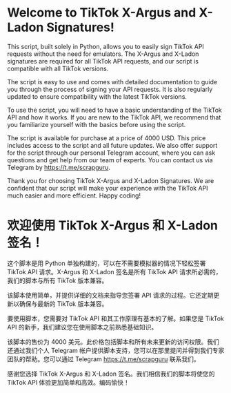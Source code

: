 # Welcome to TikTok X-Argus and X-Ladon Signatures!

This script, built solely in Python, allows you to easily sign TikTok API requests without the need for emulators. The X-Argus and X-Ladon signatures are required for all TikTok API requests, and our script is compatible with all TikTok versions.

The script is easy to use and comes with detailed documentation to guide you through the process of signing your API requests. It is also regularly updated to ensure compatibility with the latest TikTok versions.

To use the script, you will need to have a basic understanding of the TikTok API and how it works. If you are new to the TikTok API, we recommend that you familiarize yourself with the basics before using the script.

The script is available for purchase at a price of 4000 USD. This price includes access to the script and all future updates. We also offer support for the script through our personal Telegram account, where you can ask questions and get help from our team of experts. You can contact us via Telegram by https://t.me/scrapguru.

Thank you for choosing TikTok X-Argus and X-Ladon Signatures. We are confident that our script will make your experience with the TikTok API much easier and more efficient. Happy coding!

# 欢迎使用 TikTok X-Argus 和 X-Ladon 签名！

这个脚本是用 Python 单独构建的，可以在不需要模拟器的情况下轻松签署 TikTok API 请求。X-Argus 和 X-Ladon 签名是所有 TikTok API 请求所必需的，我们的脚本与所有 TikTok 版本兼容。

该脚本使用简单，并提供详细的文档来指导您签署 API 请求的过程。它还定期更新以确保与最新的 TikTok 版本兼容。

要使用脚本，您需要对 TikTok API 和其工作原理有基本的了解。如果您是 TikTok API 的新手，我们建议您在使用脚本之前熟悉基础知识。

该脚本的售价为 4000 美元。此价格包括脚本和所有未来更新的访问权限。我们还通过我们个人 Telegram 帐户提供脚本支持，您可以在那里提问并得到我们专家团队的帮助。您可以通过 Telegram https://t.me/scrapguru 联系我们。

感谢您选择 TikTok X-Argus 和 X-Ladon 签名。我们相信我们的脚本将使您的 TikTok API 体验更加简单和高效。编码愉快！
